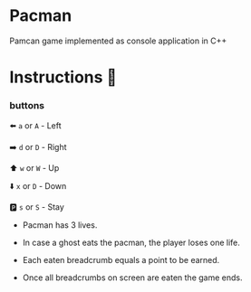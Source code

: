 # Pacman
Pamcan game implemented as console application in C++
# Instructions :page_with_curl:
### buttons
:arrow_left: ```a``` or ```A``` - Left

:arrow_right: ```d``` or ```D``` - Right

:arrow_up: ```w``` or ```W``` - Up

:arrow_down: ```x``` or ```D``` - Down

:parking: ```s``` or ```S``` - Stay

* Pacman has 3 lives.

* In case a ghost eats the pacman, the player loses one life.

* Each eaten breadcrumb equals a point to be earned. 

* Once all breadcrumbs on screen are eaten the game ends.
